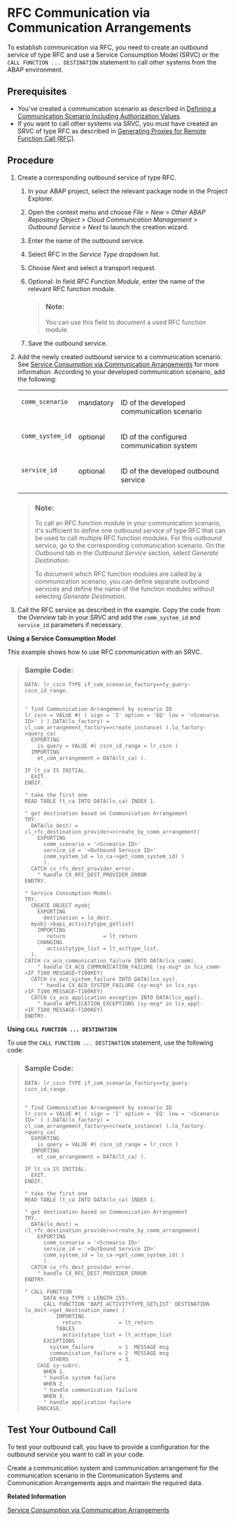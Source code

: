 <!-- loiofadc4a223fb346b89052b94b8811d9b6 -->

# RFC Communication via Communication Arrangements



To establish communication via RFC, you need to create an outbound service of type RFC and use a Service Consumption Model \(SRVC\) or the `CALL FUNCTION ... DESTINATION` statement to call other systems from the ABAP environment.



<a name="loiofadc4a223fb346b89052b94b8811d9b6__section_sbh_3nz_qsb"/>

## Prerequisites

-   You've created a communication scenario as described in [Defining a Communication Scenario Including Authorization Values](defining-a-communication-scenario-including-authorization-values-bba0fd2.md).
-   If you want to call other systems via SRVC, you must have created an SRVC of type RFC as described in [Generating Proxies for Remote Function Call \(RFC\)](https://help.sap.com/viewer/5371047f1273405bb46725a417f95433/Cloud/en-US/32812d950d3848359ce391dae477f201.html).



<a name="loiofadc4a223fb346b89052b94b8811d9b6__section_ij2_pnz_qsb"/>

## Procedure

1.  Create a corresponding outbound service of type RFC.

    1.  In your ABAP project, select the relevant package node in the Project Explorer.

    2.  Open the context menu and choose *File* \> *New* \> *Other ABAP Repository Object* \> *Cloud Communication Management* \> *Outbound Service* \> *Next* to launch the creation wizard.
    3.  Enter the name of the outbound service.
    4.  Select RFC in the *Service Type* dropdown list.
    5.  Choose *Next* and select a transport request.
    6.  Optional: In field *RFC Function Module*, enter the name of the relevant RFC function module.

        > ### Note:  
        > You can use this field to document a used RFC function module.

    7.  Save the outbound service.

2.  Add the newly created outbound service to a communication scenario. See [Service Consumption via Communication Arrangements](service-consumption-via-communication-arrangements-86aece6.md) for more information. According to your developed communication scenario, add the following:


    <table>
    <tr>
    <td valign="top">

    `comm_scenario`


    
    </td>
    <td valign="top">

    mandatory


    
    </td>
    <td valign="top">

    ID of the developed communication scenario


    
    </td>
    </tr>
    <tr>
    <td valign="top">

    `comm_system_id`


    
    </td>
    <td valign="top">

    optional


    
    </td>
    <td valign="top">

    ID of the configured communication system


    
    </td>
    </tr>
    <tr>
    <td valign="top">

    `service_id`


    
    </td>
    <td valign="top">

    optional


    
    </td>
    <td valign="top">

    ID of the developed outbound service


    
    </td>
    </tr>
    </table>
    
    > ### Note:  
    > To call an RFC function module in your communication scenario, it's sufficient to define one outbound service of type RFC that can be used to call multiple RFC function modules. For this outbound service, go to the corresponding communication scenario. On the *Outbound* tab in the *Outbound Service* section, select *Generate Destination*.
    > 
    > To document which RFC function modules are called by a communication scenario, you can define separate outbound services and define the name of the function modules without selecting *Generate Destination*.

3.  Call the RFC service as described in the example. Copy the code from the *Overview* tab in your SRVC and add the `comm_system_id` and `service_id` parameters if necessary.



**Using a Service Consumption Model**

This example shows how to use RFC communication with an SRVC.

> ### Sample Code:  
> ```abap
> DATA: lr_cscn TYPE if_com_scenario_factory=>ty_query-cscn_id_range.
>  
>  
> " find Communication Arrangement by scenario ID
> lr_cscn = VALUE #( ( sign = 'I' option = 'EQ' low = '<Scenario ID>' ) ).DATA(lo_factory) = cl_com_arrangement_factory=>create_instance( ).lo_factory->query_ca(
>   EXPORTING
>     is_query = VALUE #( cscn_id_range = lr_cscn )
>   IMPORTING
>     et_com_arrangement = DATA(lt_ca) ).
>  
> IF lt_ca IS INITIAL.
>   EXIT.
> ENDIF.
>  
> " take the first one
> READ TABLE lt_ca INTO DATA(lo_ca) INDEX 1.
>  
> " get destination based on Communication Arrangement
> TRY.
>   DATA(lo_dest) = cl_rfc_destination_provider=>create_by_comm_arrangement(
>     EXPORTING
>       comm_scenario = '<Scneario ID>'
>       service_id = '<Outbound Service ID>'
>       comm_system_id = lo_ca->get_comm_system_id( )
>       ).
>   CATCH cx_rfc_dest_provider_error.
>     " handle CX_RFC_DEST_PROVIDER_ERROR
> ENDTRY.
>  
> " Service Consumption Model:
> TRY.
>   CREATE OBJECT myobj
>     EXPORTING
>       destination = lo_dest.
>   myobj->bapi_activitytype_getlist(
>     IMPORTING
>        return            = lt_return
>     CHANGING
>        activitytype_list = lt_acttype_list.
>   ).
> CATCH cx_aco_communication_failure INTO DATA(lcx_comm).
>     " handle CX_ACO_COMMUNICATION_FAILURE (sy-msg* in lcx_comm->IF_T100_MESSAGE~T100KEY)
>   CATCH cx_aco_system_failure INTO DATA(lcx_sys).
>      " handle CX_ACO_SYSTEM_FAILURE (sy-msg* in lcx_sys->IF_T100_MESSAGE~T100KEY)
>   CATCH cx_aco_application_exception INTO DATA(lcx_appl).
>     " handle APPLICATION_EXCEPTIONS (sy-msg* in lcx_appl->IF_T100_MESSAGE~T100KEY)
> ENDTRY.
> ```

**Using `CALL FUNCTION ... DESTINATION`**

To use the `CALL FUNCTION ... DESTINATION` statement, use the following code:

> ### Sample Code:  
> ```abap
> DATA: lr_cscn TYPE if_com_scenario_factory=>ty_query-cscn_id_range.
>  
>  
> " find Communication Arrangement by scenario ID
> lr_cscn = VALUE #( ( sign = 'I' option = 'EQ' low = '<Scenario ID>' ) ).DATA(lo_factory) = cl_com_arrangement_factory=>create_instance( ).lo_factory->query_ca(
>   EXPORTING
>     is_query = VALUE #( cscn_id_range = lr_cscn )
>   IMPORTING
>     et_com_arrangement = DATA(lt_ca) ).
>  
> IF lt_ca IS INITIAL.
>   EXIT.
> ENDIF.
>  
> " take the first one
> READ TABLE lt_ca INTO DATA(lo_ca) INDEX 1.
>  
> " get destination based on Communication Arrangement
> TRY.
>   DATA(lo_dest) = cl_rfc_destination_provider=>create_by_comm_arrangement(
>     EXPORTING
>       comm_scenario = '<Scneario ID>'
>       service_id = '<Outbound Service ID>'
>       comm_system_id = lo_ca->get_comm_system_id( )
>       ).
>   CATCH cx_rfc_dest_provider_error.
>     " handle CX_RFC_DEST_PROVIDER_ERROR
> ENDTRY.
>  
> " CALL FUNCTION
>       DATA msg TYPE c LENGTH 255.
>       CALL FUNCTION 'BAPI_ACTIVITYTYPE_GETLIST' DESTINATION lo_dest->get_destination_name( )
>           IMPORTING
>             return            = lt_return
>           TABLES
>             activitytype_list = lt_acttype_list
>       EXCEPTIONS
>         system_failure        = 1  MESSAGE msg
>         communication_failure = 2  MESSAGE msg
>         OTHERS                = 3.
>     CASE sy-subrc.
>       WHEN 1.
>       " handle system failure     
>       WHEN 2.
>       " handle communication failure
>       WHEN 3.
>       " handle application failure
>     ENDCASE.
> ```



<a name="loiofadc4a223fb346b89052b94b8811d9b6__section_jz4_v4z_qsb"/>

## Test Your Outbound Call

To test your outbound call, you have to provide a configuration for the outbound service you want to call in your code.

Create a communication system and communication arrangement for the communication scenario in the Communication Systems and Communication Arrangements apps and maintain the required data.

**Related Information**  


[Service Consumption via Communication Arrangements](service-consumption-via-communication-arrangements-86aece6.md "")

